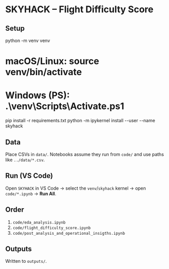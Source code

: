 # SKYHACK – Flight Difficulty Score

## Setup
python -m venv venv
# macOS/Linux: source venv/bin/activate
# Windows (PS): .\venv\Scripts\Activate.ps1
pip install -r requirements.txt
python -m ipykernel install --user --name skyhack

## Data
Place CSVs in `data/`. Notebooks assume they run from `code/` and use paths like `../data/*.csv`.

## Run (VS Code)
Open `SKYHACK` in VS Code → select the `venv`/`skyhack` kernel → open `code/*.ipynb` → **Run All**.

## Order
1) `code/eda_analysis.ipynb`
2) `code/flight_difficulty_score.ipynb`
3) `code/post_analysis_and_operational_insigths.ipynb`

## Outputs
Written to `outputs/`.
